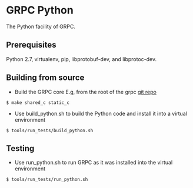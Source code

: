 GRPC Python
=========

The Python facility of GRPC.


Prerequisites
-----------------------

Python 2.7, virtualenv, pip, libprotobuf-dev, and libprotoc-dev.


Building from source
----------------------

- Build the GRPC core
E.g, from the root of the grpc [git repo](https://github.com/google/grpc)
```
$ make shared_c static_c
```

- Use build_python.sh to build the Python code and install it into a virtual environment
```
$ tools/run_tests/build_python.sh
```


Testing
-----------------------

- Use run_python.sh to run GRPC as it was installed into the virtual environment
```
$ tools/run_tests/run_python.sh
```
